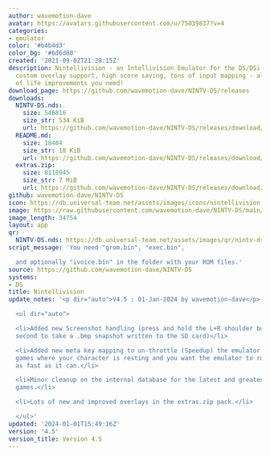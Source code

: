 ```yaml
---
author: wavemotion-dave
avatar: https://avatars.githubusercontent.com/u/75039837?v=4
categories:
- emulator
color: '#b4b4d3'
color_bg: '#6d6d80'
created: '2021-09-02T21:28:15Z'
description: Nintellivision - an Intellivision Emulator for the DS/DSi. High compatibility,
  custom overlay support, high score saving, tons of input mapping - all the quality
  of life improvements you need!
download_page: https://github.com/wavemotion-dave/NINTV-DS/releases
downloads:
  NINTV-DS.nds:
    size: 546816
    size_str: 534 KiB
    url: https://github.com/wavemotion-dave/NINTV-DS/releases/download/4.5/NINTV-DS.nds
  README.md:
    size: 18484
    size_str: 18 KiB
    url: https://github.com/wavemotion-dave/NINTV-DS/releases/download/4.5/README.md
  extras.zip:
    size: 8118945
    size_str: 7 MiB
    url: https://github.com/wavemotion-dave/NINTV-DS/releases/download/4.5/extras.zip
github: wavemotion-dave/NINTV-DS
icon: https://db.universal-team.net/assets/images/icons/nintellivision.png
image: https://raw.githubusercontent.com/wavemotion-dave/NINTV-DS/main/arm9/gfx/bgTop.png
image_length: 34754
layout: app
qr:
  NINTV-DS.nds: https://db.universal-team.net/assets/images/qr/nintv-ds-nds.png
script_message: 'You need "grom.bin", "exec.bin",

  and optionally "ivoice.bin" in the folder with your ROM files.'
source: https://github.com/wavemotion-dave/NINTV-DS
systems:
- DS
title: Nintellivision
update_notes: '<p dir="auto">V4.5 : 01-Jan-2024 by wavemotion-dave</p>

  <ul dir="auto">

  <li>Added new Screenshot handling (press and hold the L+R shoulder buttons for ~1
  second to take a .bmp snapshot written to the SD card)</li>

  <li>Added new meta key mapping to un-throttle (Speedup) the emulator. Useful for
  games where your character is resting and you want the emulator to run the frames
  as fast as it can.</li>

  <li>Minor cleanup on the internal database for the latest and greatest homebrew
  games.</li>

  <li>Lots of new and improved overlays in the extras.zip pack.</li>

  </ul>'
updated: '2024-01-01T15:49:16Z'
version: '4.5'
version_title: Version 4.5
---
```

